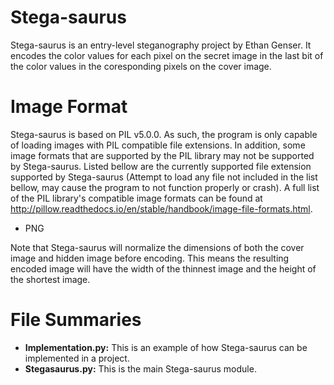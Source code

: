 # Stega-saurus

Stega-saurus is an entry-level steganography project by Ethan Genser. It encodes the color values for each pixel on the secret image in the last bit of the color values in the coresponding pixels on the cover image.

# Image Format
Stega-saurus is based on PIL v5.0.0. As such, the program is only capable of loading images with PIL compatible file extensions. In addition, some image formats that are supported by the PIL library may not be supported by Stega-saurus. Listed bellow are the currently supported file extension supported by Stega-saurus (Attempt to load any file not included in the list bellow, may cause the program to not function properly or crash). A full list of the PIL library's compatible image formats can be found at http://pillow.readthedocs.io/en/stable/handbook/image-file-formats.html.
<ul>
  <li>PNG</li>
</ul>

Note that Stega-saurus will normalize the dimensions of both the cover image and hidden image before encoding. This means the resulting encoded image will have the width of the thinnest image and the height of the shortest image.

# File Summaries
<ul>
  <li><b>Implementation.py:</b> This is an example of how Stega-saurus can be implemented in a project.</li>
  <li><b>Stegasaurus.py:</b> This is the main Stega-saurus module.</li>
</ul>
